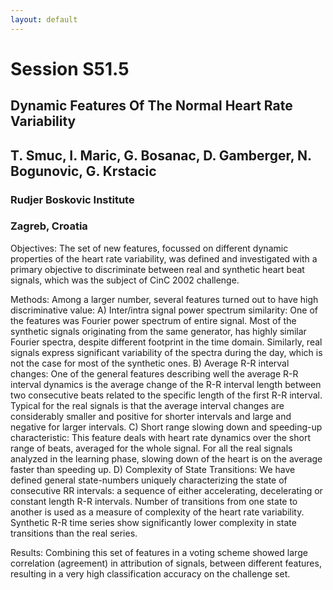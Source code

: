 ```yaml
---
layout: default
---
```


# Session S51.5

## Dynamic Features Of The Normal Heart Rate Variability

## T. Smuc, I. Maric, G. Bosanac, D. Gamberger, N. Bogunovic, G. Krstacic

### Rudjer Boskovic Institute
### Zagreb, Croatia

Objectives: The set of new features, focussed on different dynamic
properties of the heart rate variability, was defined and investigated
with a primary objective to discriminate between real and synthetic
heart beat signals, which was the subject of CinC 2002 challenge.

Methods: Among a larger number, several features turned out to have
high discriminative value: A) Inter/intra signal power spectrum
similarity: One of the features was Fourier power spectrum of entire
signal. Most of the synthetic signals originating from the same
generator, has highly similar Fourier spectra, despite different
footprint in the time domain. Similarly, real signals express
significant variability of the spectra during the day, which is not
the case for most of the synthetic ones. B) Average R-R interval
changes: One of the general features describing well the average R-R
interval dynamics is the average change of the R-R interval length
between two consecutive beats related to the specific length of the
first R-R interval. Typical for the real signals is that the average
interval changes are considerably smaller and positive for shorter
intervals and large and negative for larger intervals. C) Short range
slowing down and speeding-up characteristic: This feature deals with
heart rate dynamics over the short range of beats, averaged for the
whole signal. For all the real signals analyzed in the learning phase,
slowing down of the heart is on the average faster than speeding up.
D) Complexity of State Transitions: We have defined general
state-numbers uniquely characterizing the state of consecutive RR
intervals: a sequence of either accelerating, decelerating or constant
length R-R intervals. Number of transitions from one state to another
is used as a measure of complexity of the heart rate variability.
Synthetic R-R time series show significantly lower complexity in state
transitions than the real series.

Results: Combining this set of features in a voting scheme showed
large correlation (agreement) in attribution of signals, between
different features, resulting in a very high classification accuracy
on the challenge set.
